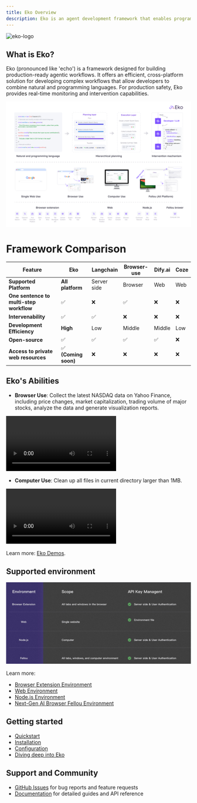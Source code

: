 ```yaml
---
title: Eko Overview
description: Eko is an agent development framework that enables programmatic control of browsers and operating systems through a combination of natural language and traditional programming interfaces.
---
```


![eko-logo](/docs/eko-dark.jpg)

## What is Eko?
Eko (pronounced like 'echo') is a framework designed for building production-ready agentic workflows. It offers an efficient, cross-platform solution for developing complex workflows that allow developers to combine natural and programming languages. For production safety, Eko provides real-time monitoring and intervention capabilities.

![](../assets/architecture.png)

# Framework Comparison

| Feature                              | Eko   | Langchain  | Browser-use  | Dify.ai  | Coze   | 
|--------------------------------------|-------|------------|--------------|----------|--------|
| **Supported Platform**               | **All platform**  | Server side  | Browser  | Web  | Web  |
| **One sentence to multi-step workflow** | ✅    | ❌          | ✅            | ❌        | ❌      |
| **Intervenability**                  | ✅    | ✅          | ❌            | ❌        | ❌      | 
| **Development Efficiency**           | **High**  | Low      | Middle        | Middle    | Low    |
| **Open-source**                      | ✅    | ✅          | ✅            | ✅        | ❌      | 
| **Access to private web resources** | ✅ **(Coming soon)** | ❌          | ❌            | ❌        | ❌      |

## Eko's Abilities
- **Browser Use**: Collect the latest NASDAQ data on Yahoo Finance, including price changes, market capitalization, trading volume of major stocks, analyze the data and generate visualization reports.
<video controls>
  <source src="/docs/web_use.mp4" />
</video>

- **Computer Use**: Clean up all files in current directory larger than 1MB.
<video controls>
  <source src="/docs/computer_use.mp4" />
</video>

Learn more: [Eko Demos](https://github.com/FellouAI/eko-demos).


## Supported environment
![ENVS](../assets/envs.png)

Learn more:
- [Browser Extension Environment](/docs/browseruse/browser-extension)
- [Web Environment](/docs/browseruse/browser-web)
- [Node.js Environment](/docs/computeruse/computer-node)
- [Next-Gen AI Browser Fellou Environment](/docs/computeruse/computer-fellou)

## Getting started
- [Quickstart](quickstart)
- [Installation](installation)
- [Configuration](configuration)
- [Diving deep into Eko](dive-deep)

## Support and Community
- [GitHub Issues](https://github.com/FellouAI/eko/issues) for bug reports and feature requests
- [Documentation](https://eko.fellou.ai/docs) for detailed guides and API reference
